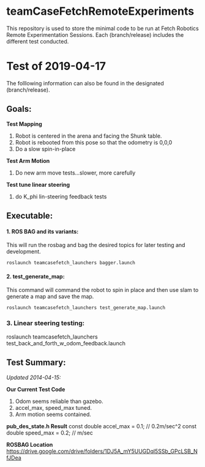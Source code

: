 # teamCaseFetchRemoteExperiments
This repository is used to store the minimal code to be run at Fetch Robotics Remote Experimentation Sessions. Each (branch/release) includes the different test conducted.

# Test of 2019-04-17
The folllowing information can also be found in the designated (branch/release).

## Goals:
**Test Mapping**
1. Robot is centered in the arena and facing the Shunk table.
2. Robot is rebooted from this pose so that the odometry is 0,0,0
3. Do a slow spin-in-place

**Test Arm Motion**
1. Do new arm move tests...slower, more carefully

**Test tune linear steering**
1. do K_phi lin-steering feedback tests

## Executable:
#### 1. ROS BAG and its variants: 
This will run the rosbag and bag the desired topics for later testing and development.

`roslaunch teamcasefetch_launchers bagger.launch`

#### 2. test_generate_map: 
This command will command the robot to spin in place and then use slam to generate a map and save the map. 

`roslaunch teamcasefetch_launchers test_generate_map.launch`

### 3. Linear steering testing:

roslaunch teamcasefetch_launchers test_back_and_forth_w_odom_feedback.launch

## Test Summary:
*Updated 2014-04-15:*

**Our Current Test Code**
1. Odom seems reliable than gazebo.
2. accel_max, speed_max tuned.
3. Arm motion seems contained.

**pub_des_state.h Result**
const double accel_max = 0.1; // 0.2m/sec^2
const double speed_max = 0.2; // m/sec

**ROSBAG Location**
https://drive.google.com/drive/folders/1DJ5A_mY5UUGDql5SSb_GPcLSB_NfJDea